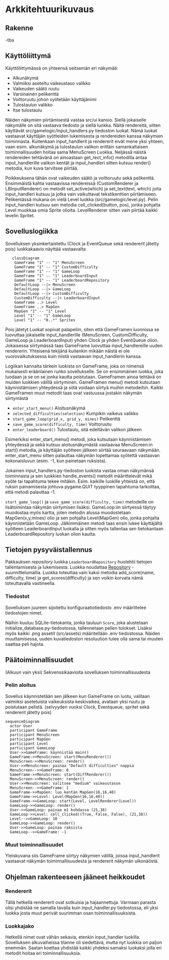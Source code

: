 # Arkkitehtuurikuvaus

## Rakenne

-tba

## Käyttöliittymä

Käyttöliittymässä on yhteensä seitsemän eri näkymää:

- Alkunäkymä
- Valmiiksi aseteltu vaikeustaso valikko
- Vaikeuden säätö ruutu
- Varsinainen pelikenttä
- Voittoruutu johon syötetään käyttäjänimi
- Tulostaulun valikko
- Itse tulostaulu

Näiden näkymien piirtämisestä vastaa src/ui kansio. Siellä jokaiselle näkymälle on sitä vastaava tiedosto ja siellä luokka. Näitä rendereitä, sitten käyttävät src/gamelogic/input_handlers.py tiedoston luokat. Nämä luokat vastaavat käyttäjän syötteiden lukemisesta ja rendereiden kanssa näkymien toiminnasta. Kuitenkaan input_handlerit ja rendererit eivät mene yksi yhteen, vaan esim. alkunäkymä ja tulostaulun valikon erittäin samankaltaisen toiminnallisuuden hoitaa sama MenuScreen Luokka. Neljässä näistä rendereiden tehtävänä on ainoastaan get_rect_info() metodilla antaa input_handlerille valikon kentät ja input_handleri sitten kutsuu render() metodia, kun kuva tarvitsee piirtää. 

Poikkeuksena tähän ovat vaikeuden säätö ja voittoruutu sekä pelikenttä. Ensimmäistä kahta vastaavissa rendereissä (CustomRenderer ja LBInputRenderer) on metodit set_active(which) ja set_text(text, which) joita input_handleri kutsuu ja jotka vain vaikuttavat tekstikenttien piirtämiseen. Pelikentässä mukana on vielä Level luokka (src/gamelogic/level.py). Pelin input_handleri kutsuu sen metodia cell_clicked(button, pos), jonka pohjalta Level muokkaa omia Sprite olioita. LevelRenderer sitten vain piirtää kaikki levelin Spritet.

## Sovelluslogiikka

Sovelluksen yksinkertaistettu (Clock ja EventQueue sekä rendererit jätetty pois) luokkakaavio näyttää vastaavalta

```mermaid
   classDiagram
	GameFrame "1" -- "1" MenuScreen
	GameFrame "1" -- "1" CustomDifficulty
	GameFrame "1" -- "1" GameLoop
	GameFrame "1" -- "1" LeaderboardInput
	GameFrame "1" -- "1" LeaderboardRepository
	DefaultLoop --|> MenuScreen
	DefaultLoop --|> GameLoop
	DefaultLoop --|> CustomDifficulty
	CustomDifficulty --|> LeaderboardInput
	GameFrame ..> Level
	GameFrame ..> MapGen
	MapGen "1" -- "1" Level
	Level "1" -- "1" GameLoop
	Level "1" -- "0..*" Sprites
```
Pois jätetyt Luokat sopivat palapeliin, siten että GameFramen luonnissa se luovuttaa jokaiselle input_handlerille (MenuScreen, CustomDifficulty, GameLoop ja LeaderboardInput) yhden Clock ja yhden EventQueue olion. Jokaisessa siirtymässä taas GameFrame luovuttaa input_handlereille uuden rendererin. Yhteisenä tekijänä kuitenkin mikään näistä ei ole vuorovaikutuksessa kuin niistä vastaavan input_handlerin kanssa.

Logiikan kannalta tärkein luokista on GameFrame, joka on nimensä mukaisesti eräänlainen runko sovellukselle. Se on ensimmäinen luokka, joka luodaan ja se on se jonka kautta poistutaan. GameFramen ainoa tehtävä on muiden luokkien välillä siirtyminen. GameFramen menu() metodi kutsutaan käynnistämisen yhteydessä ja siitä voidaan siirtyä muihin metodeihin. Kaikki GameFramen muut metodit taas ovat vastuussa jostakin näkymän siirtymästä

- `enter_start_menu()` Aloitusnäkymä
- `selected_difficulties(selection)` Kumpikin vaikeus valikko
- `start_game_loop(grid_x, grid_y, mines)` Pelikenttä
- `save_game_score(difficulty, time)` Voittoruutu
- `enter_leaderboard()` Tulostaulu, sitä edeltävän valikon jälkeen

Esimerkiksi enter_start_menu() metodi, joka kutsutaan käynnistämisen yhteydessä ja sekä kutsuu aloitusnäkymästä vastaavaa MenuScreen:in start() metodia, ja käyttäjän syötteen jälkeen siirtää seuraavaan näkymään. enter_start_menu sitten palauttaa näkymän lopettamaa syötettä vastaavan kokonaisluvun (esim. -1, kun painetaan ruksista).

Jokainen input_handlers.py-tiedoston luokista vastaa oman näkymänsä toiminnasta ja sen luokkien handle_events() metodit määrittelevät mikä syöte tai tapahtuma tekee mitäkin. Esim. kaikille luokille yhteistä on, että ruksin painamisesta johtuva pygame.QUIT tyyppinen tapahtuma tarkoittaa, että metodi palauttaa -1.

`start_game_loop()` ja `save_game_score(difficulty, time)` metodeille on lisätoimintaa näkymän siirtymisen lisäksi. GameLoop:iin siirtyessä täytyy muodostaa myös kartta, joten metodin alussa muodostetaan MapGen(x,y,mines) olio ja sen pohjalta Level(MapGen) olio, jonka pohjalta käynnistetään GameLoop. Jälkimmäinen metodi taas ensin lukee käyttäjältä syötteen LeaderboardInput luokalla ja sitten myös tallentaa sen tietokantaan LeaderboardRepository luokan olion kautta.

## Tietojen pysyväistallennus

Pakkauksen _repository_ luokka `LeaderboardRepository` huolehtii tietojen tallentamisesta ja lukemisesta. Luokka noudattaa [Repository](https://en.wikipedia.org/wiki/Data_access_object) -suunnittelumallia. Luokka toteuttaa vain kaksi metodia add_score(name, difficulty, time) ja get_scores(difficulty) ja sen voikin korvata nämä toteuttavalla vastineella.

### Tiedostot

Sovelluksen juureen sijoitettu konfiguraatiotiedosto .env  määrittelee tiedostojen nimet. 

Näihin kuuluu SQLite-tietokanta, jonka tauluun `Score`, joka alustetaan initialize_database.py-tiedostossa, tallennetaan pelien tulokset. 
Lisäksi myös kaikki .png assetit (src/assets) määritellään .env tiedostossa. Näiden muuttamisessa, uuden kuvatiedoston resoluution tulee olla sama tai muuten saattaa peli hajota.

## Päätoiminnallisuudet

(Alkuun vain yksi) Sekvenssikaavioita sovelluksen toiminnallisuudesta

### Pelin aloitus

Sovellus käynnistetään sen jälkeen kun GameFrame on luotu, valitaan valmiiksi asetetuista vaikeuksista keskivaikea, avataan yksi ruutu ja poistutaan pelistä.
(selvyyden vuoksi Clock, Eventqueue, spritet sekä rendererit jätetty pois)

```mermaid
sequenceDiagram
  actor User
  participant GameFrame
  participant MenuScreen
  participant MapGen
  participant Level
  participant GameLoop
  User->>GameFrame: käynnistää main()
  GameFrame->>MenuScreen: start(MenuRenderer())
  MenuScreen->>MenuScreen: render()
  User->>MenuScreen: painaa "Default difficulties" nappia
  MenuScreen-->>GameFrame: 0
  GameFrame->>MenuScreen: start(DiffRenderer())
  MenuScreen->>MenuScreen: render()
  User->>MenuScreen: valitsee "medium" vaikeustason
  MenuScreen-->>GameFrame: 1
  GameFrame->>MapGen: luo kentän MapGen(16,16,40)
  GameFrame->>Level: Level(MapGen(16,16,40))
  GameFrame->>GameLoop: start(Level, LevelRenderer(Level))
  GameLoop->>GameLoop: render()
  User->>GameLoop: painaa m1 kohdassa (21,38)
  GameLoop->>Level: cell_clicked((True, False, False), (21,38)) 
  Level-->>GameLoop: 10
  GameLoop->>GameLoop: render()
  User->>GameLoop: painaa raksista
  GameLoop-->>GameFrame: -1
```

### Muut toiminnallisuudet

Yleiskuvana siis GameFrame siirtyy näkymien välillä, joissa input_handlerit vastaavat näkymän toiminnallisuudesta ja rendererit näkymän ulkonäöstä. 

## Ohjelman rakenteeseen jääneet heikkoudet

### Rendererit

Tällä hetkellä rendererit ovat sotkuisia ja hajaannettuja. Varmaan parasta olisi yhdistää ne samalla tavalla kuin input_handler.py tiedostossa, eli yksi luokka josta muut perivät suurimman osan toiminnallisuuksista.

### Luokkajako

Hetkellä nimet ovat vähän sekavia, etenkin input_handler luokilla. Sovelluksen alkuvaiheissa tilanne oli siedettävä, mutta nyt luokkia on paljon enemmän. Saatan koettaa yhdistää kaikki yhdeksi samaksi luokaksi jolla eri metodit hoitaa eri toiminnallisuuksia.
